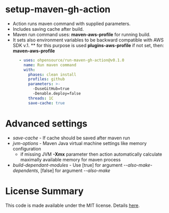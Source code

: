 # setup-maven-gh-action

* Action runs maven command with supplied parameters. 
* Includes saving cache after build. 
* Maven run command uses: **maven-aws-profile** for running build. 
* It sets also environment variables to be backward compatible with AWS SDK v.1.
** for this purpose is used **plugins-aws-profile** if not set, then: **maven-aws-profile**

```yaml
      - uses: ohpensource/run-maven-gh-action@v0.1.0
        name: Run maven command
        with:
          phases: clean install
          profiles: github
          parameters: >- 
            -DuseGitHub=true
            -Denable.deploy=false
          threads: 1C
          save-cache: true
```

# Advanced settings

* _save-cache_ - If cache should be saved after maven run
* _jvm-options_ - Maven Java virtual machine settings like memory configuration
    * if missing JVM **-Xmx** parameter then action automatically calculate maximally available memory for maven process
* _build-dependant-modules_ - Use [true] for argument _--also-make-dependents_, [false] for argument _--also-make_

# License Summary

This code is made available under the MIT license. Details [here](LICENSE).

